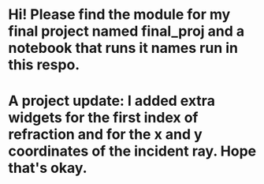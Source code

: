 # Hi! Please find the module for my final project named final_proj and a notebook that runs it names run in this respo.
# A project update: I added extra widgets for the first index of refraction and for the x and y coordinates of the incident ray. Hope that's okay.
